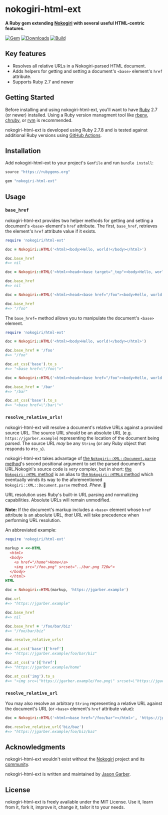 # nokogiri-html-ext

**A Ruby gem extending [Nokogiri](https://nokogiri.org) with several useful HTML-centric features.**

[![Gem](https://img.shields.io/gem/v/nokogiri-html-ext.svg?logo=rubygems&style=for-the-badge)](https://rubygems.org/gems/nokogiri-html-ext)
[![Downloads](https://img.shields.io/gem/dt/nokogiri-html-ext.svg?logo=rubygems&style=for-the-badge)](https://rubygems.org/gems/nokogiri-html-ext)
[![Build](https://img.shields.io/github/actions/workflow/status/jgarber623/nokogiri-html-ext/ci.yml?branch=main&logo=github&style=for-the-badge)](https://github.com/jgarber623/nokogiri-html-ext/actions/workflows/ci.yml)

## Key features

- Resolves all relative URLs in a Nokogiri-parsed HTML document.
- Adds helpers for getting and setting a document's `<base>` element's `href` attribute.
- Supports Ruby 2.7 and newer

## Getting Started

Before installing and using nokogiri-html-ext, you'll want to have [Ruby](https://www.ruby-lang.org) 2.7 (or newer) installed. Using a Ruby version managment tool like [rbenv](https://github.com/rbenv/rbenv), [chruby](https://github.com/postmodern/chruby), or [rvm](https://github.com/rvm/rvm) is recommended.

nokogiri-html-ext is developed using Ruby 2.7.8 and is tested against additional Ruby versions using [GitHub Actions](https://github.com/indieweb/nokogiri-html-ext/actions).

## Installation

Add nokogiri-html-ext to your project's `Gemfile` and run `bundle install`:

```ruby
source "https://rubygems.org"

gem "nokogiri-html-ext"
```

## Usage

### `base_href`

nokogiri-html-ext provides two helper methods for getting and setting a document's `<base>` element's `href` attribute. The first, `base_href`, retrieves the element's `href` attribute value if it exists.

```ruby
require 'nokogiri/html-ext'

doc = Nokogiri::HTML('<html><body>Hello, world!</body></html>')

doc.base_href
#=> nil

doc = Nokogiri::HTML('<html><head><base target="_top"><body>Hello, world!</body></html>')

doc.base_href
#=> nil

doc = Nokogiri::HTML('<html><head><base href="/foo"><body>Hello, world!</body></html>')

doc.base_href
#=> "/foo"
```

The `base_href=` method allows you to manipulate the document's `<base>` element.

```ruby
require 'nokogiri/html-ext'

doc = Nokogiri::HTML('<html><body>Hello, world!</body></html>')

doc.base_href = '/foo'
#=> "/foo"

doc.at_css('base').to_s
#=> "<base href=\"/foo\">"

doc = Nokogiri::HTML('<html><head><base href="/foo"><body>Hello, world!</body></html>')

doc.base_href = '/bar'
#=> "/bar"

doc.at_css('base').to_s
#=> "<base href=\"/bar\">"
```

### `resolve_relative_urls!`

nokogiri-html-ext will resolve a document's relative URLs against a provided source URL. The source URL _should_ be an absolute URL (e.g. `https://jgarber.example`) representing the location of the document being parsed. The source URL _may_ be any `String` (or any Ruby object that responds to `#to_s`).

nokogiri-html-ext takes advantage of [the `Nokogiri::XML::Document.parse` method](https://github.com/sparklemotion/nokogiri/blob/main/lib/nokogiri/xml/document.rb#L48)'s second positional argument to set the parsed document's URL.Nokogiri's source code is _very_ complex, but in short: [the `Nokogiri::HTML` method](https://github.com/sparklemotion/nokogiri/blob/main/lib/nokogiri/html.rb#L7-L8) is an alias to [the `Nokogiri::HTML4` method](https://github.com/sparklemotion/nokogiri/blob/main/lib/nokogiri/html4.rb#L10-L12) which eventually winds its way to the aforementioned `Nokogiri::XML::Document.parse` method. _Phew._ 🥵

URL resolution uses Ruby's built-in URL parsing and normalizing capabilities. Absolute URLs will remain unmodified.

**Note:** If the document's markup includes a `<base>` element whose `href` attribute is an absolute URL, _that_ URL will take precedence when performing URL resolution.

An abbreviated example:

```ruby
require 'nokogiri/html-ext'

markup = <<-HTML
  <html>
  <body>
    <a href="/home">Home</a>
    <img src="/foo.png" srcset="../bar.png 720w">
  </body>
  </html>
HTML

doc = Nokogiri::HTML(markup, 'https://jgarber.example')

doc.url
#=> "https://jgarber.example"

doc.base_href
#=> nil

doc.base_href = '/foo/bar/biz'
#=> "/foo/bar/biz"

doc.resolve_relative_urls!

doc.at_css('base')['href']
#=> "https://jgarber.example/foo/bar/biz"

doc.at_css('a')['href']
#=> "https://jgarber.example/home"

doc.at_css('img').to_s
#=> "<img src=\"https://jgarber.example/foo.png\" srcset=\"https://jgarber.example/foo/bar.png 720w\">"
```

### `resolve_relative_url`

You may also resolve an arbitrary `String` representing a relative URL against the document's URL (or `<base>` element's `href` attribute value):

```ruby
doc = Nokogiri::HTML('<html><base href="/foo/bar"></html>', 'https://jgarber.example')

doc.resolve_relative_url('biz/baz')
#=> "https://jgarber.example/foo/biz/baz"
```

## Acknowledgments

nokogiri-html-ext wouldn't exist without the [Nokogiri](https://nokogiri.org) project and its [community](https://github.com/sparklemotion/nokogiri).

nokogiri-html-ext is written and maintained by [Jason Garber](https://sixtwothree.org).

## License

nokogiri-html-ext is freely available under the MIT License. Use it, learn from it, fork it, improve it, change it, tailor it to your needs.
